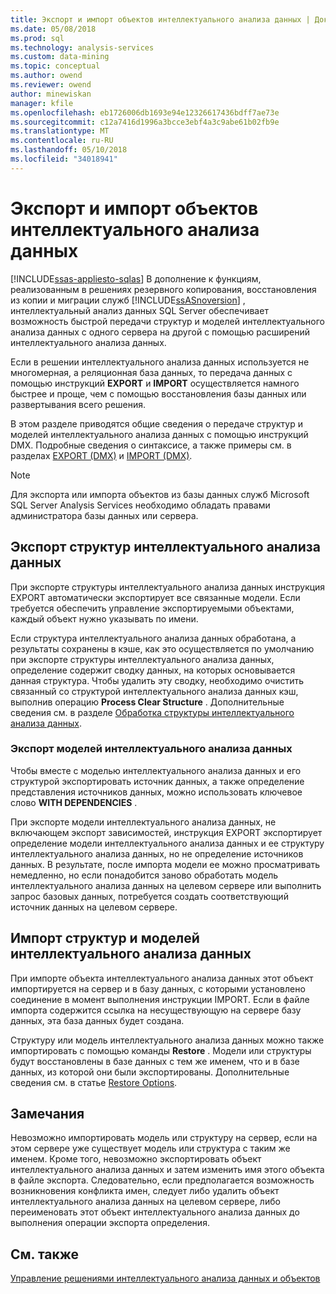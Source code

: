 ```yaml
---
title: Экспорт и импорт объектов интеллектуального анализа данных | Документы Microsoft
ms.date: 05/08/2018
ms.prod: sql
ms.technology: analysis-services
ms.custom: data-mining
ms.topic: conceptual
ms.author: owend
ms.reviewer: owend
author: minewiskan
manager: kfile
ms.openlocfilehash: eb1726006db1693e94e12326617436bdff7ae73e
ms.sourcegitcommit: c12a7416d1996a3bcce3ebf4a3c9abe61b02fb9e
ms.translationtype: MT
ms.contentlocale: ru-RU
ms.lasthandoff: 05/10/2018
ms.locfileid: "34018941"
---
```

# <a name="export-and-import-data-mining-objects"></a>Экспорт и импорт объектов интеллектуального анализа данных
[!INCLUDE[ssas-appliesto-sqlas](../../includes/ssas-appliesto-sqlas.md)]
  В дополнение к функциям, реализованным в решениях резервного копирования, восстановления из копии и миграции служб [!INCLUDE[ssASnoversion](../../includes/ssasnoversion-md.md)] , интеллектуальный анализ данных SQL Server обеспечивает возможность быстрой передачи структур и моделей интеллектуального анализа данных с одного сервера на другой с помощью расширений интеллектуального анализа данных.  
  
 Если в решении интеллектуального анализа данных используется не многомерная, а реляционная база данных, то передача данных с помощью инструкций **EXPORT** и **IMPORT** осуществляется намного быстрее и проще, чем с помощью восстановления базы данных или развертывания всего решения.  
  
 В этом разделе приводятся общие сведения о передаче структур и моделей интеллектуального анализа данных с помощью инструкций DMX. Подробные сведения о синтаксисе, а также примеры см. в разделах [EXPORT (DMX)](../../dmx/export-dmx.md) и [IMPORT (DMX)](../../dmx/import-dmx.md).  
  
> [!NOTE]  
>  Для экспорта или импорта объектов из базы данных служб Microsoft SQL Server Analysis Services необходимо обладать правами администратора базы данных или сервера.  
  
## <a name="exporting-data-mining-structures"></a>Экспорт структур интеллектуального анализа данных  
 При экспорте структуры интеллектуального анализа данных инструкция EXPORT автоматически экспортирует все связанные модели. Если требуется обеспечить управление экспортируемыми объектами, каждый объект нужно указывать по имени.  
  
 Если структура интеллектуального анализа данных обработана, а результаты сохранены в кэше, как это осуществляется по умолчанию при экспорте структуры интеллектуального анализа данных, определение содержит сводку данных, на которых основывается данная структура. Чтобы удалить эту сводку, необходимо очистить связанный со структурой интеллектуального анализа данных кэш, выполнив операцию **Process Clear Structure** . Дополнительные сведения см. в разделе [Обработка структуры интеллектуального анализа данных](../../analysis-services/data-mining/process-a-mining-structure.md).  
  
### <a name="exporting-data-mining-models"></a>Экспорт моделей интеллектуального анализа данных  
 Чтобы вместе с моделью интеллектуального анализа данных и его структурой экспортировать источник данных, а также определение представления источников данных, можно использовать ключевое слово **WITH DEPENDENCIES** .  
  
 При экспорте модели интеллектуального анализа данных, не включающем экспорт зависимостей, инструкция EXPORT экспортирует определение модели интеллектуального анализа данных и ее структуру интеллектуального анализа данных, но не определение источников данных. В результате, после импорта модели ее можно просматривать немедленно, но если понадобится заново обработать модель интеллектуального анализа данных на целевом сервере или выполнить запрос базовых данных, потребуется создать соответствующий источник данных на целевом сервере.  
  
## <a name="importing-data-mining-structures-and-models"></a>Импорт структур и моделей интеллектуального анализа данных  
 При импорте объекта интеллектуального анализа данных этот объект импортируется на сервер и в базу данных, с которыми установлено соединение в момент выполнения инструкции IMPORT. Если в файле импорта содержится ссылка на несуществующую на сервере базу данных, эта база данных будет создана.  
  
 Структуру или модель интеллектуального анализа данных можно также импортировать с помощью команды **Restore** . Модели или структуры будут восстановлены в базе данных с тем же именем, что и в базе данных, из которой они были экспортированы. Дополнительные сведения см. в статье [Restore Options](../../analysis-services/multidimensional-models/restore-options.md).  
  
## <a name="remarks"></a>Замечания  
 Невозможно импортировать модель или структуру на сервер, если на этом сервере уже существует модель или структура с таким же именем. Кроме того, невозможно экспортировать объект интеллектуального анализа данных и затем изменить имя этого объекта в файле экспорта. Следовательно, если предполагается возможность возникновения конфликта имен, следует либо удалить объект интеллектуального анализа данных на целевом сервере, либо переименовать этот объект интеллектуального анализа данных до выполнения операции экспорта определения.  
  
## <a name="see-also"></a>См. также  
 [Управление решениями интеллектуального анализа данных и объектов](../../analysis-services/data-mining/management-of-data-mining-solutions-and-objects.md)  
  
  
